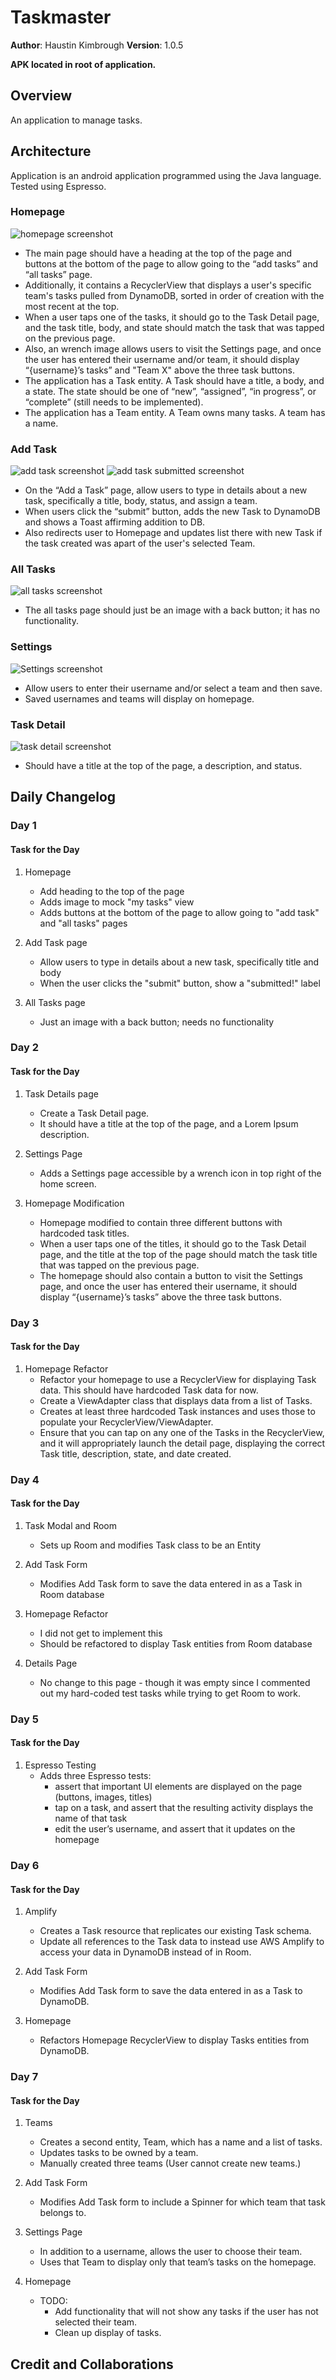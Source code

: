# Taskmaster
**Author**: Haustin Kimbrough
**Version**: 1.0.5

**APK located in root of application.**

## Overview
<!-- Provide a high level overview of what this application is and why you are building it, beyond the fact that it's an assignment for this class. (i.e. What's your problem domain?) -->

An application to manage tasks.


## Architecture
<!-- Provide a detailed description of the application design. What technologies (languages, libraries, etc) you're using, and any other relevant design information. -->

Application is an android application programmed using the Java language. Tested using Espresso.

### Homepage

![homepage screenshot](./screenshots/myTasks.png)
- The main page should have a heading at the top of the page and buttons at the bottom of the page to allow going to the “add tasks” and “all tasks” page.
- Additionally, it contains a RecyclerView that displays a user's specific team's tasks pulled from DynamoDB, sorted in order of creation with the most recent at the top.
- When a user taps one of the tasks, it should go to the Task Detail page, and the task title, body, and state should match the task that was tapped on the previous page.
- Also, an wrench image allows users to visit the Settings page, and once the user has entered their username and/or team, it should display “{username}’s tasks” and "Team X" above the three task buttons.
- The application has a Task entity. A Task should have a title, a body, and a state. The state should be one of “new”, “assigned”, “in progress”, or “complete” (still needs to be implemented).
- The application has a Team entity. A Team owns many tasks. A team has a name.


### Add Task

![add task screenshot](./screenshots/addTask.png)
![add task submitted screenshot](./screenshots/addTaskSubmitted.png)


- On the “Add a Task” page, allow users to type in details about a new task, specifically a title, body, status, and assign a team.
- When users click the “submit” button, adds the new Task to DynamoDB and shows a Toast affirming addition to DB.
- Also redirects user to Homepage and updates list there with new Task if the task created was apart of the user's selected Team.


### All Tasks

![all tasks screenshot](./screenshots/allTasks.png)


- The all tasks page should just be an image with a back button; it has no functionality.


### Settings

![Settings screenshot](./screenshots/userSettings.png)


- Allow users to enter their username and/or select a team and then save.
- Saved usernames and teams will display on homepage.


### Task Detail

![task detail screenshot](screenshots/taskDetails.png)


- Should have a title at the top of the page, a description, and status.

## Daily Changelog
### Day 1
#### Task for the Day
1. Homepage
    - Add heading to the top of the page
    - Adds image to mock "my tasks" view
    - Adds buttons at the bottom of the page to allow going to "add task" and "all tasks" pages
    
2. Add Task page
    - Allow users to type in details about a new task, specifically title and body
    - When the user clicks the "submit" button, show a "submitted!" label
    
3. All Tasks page
    - Just an image with a back button; needs no functionality

### Day 2
#### Task for the Day
1. Task Details page
    - Create a Task Detail page.
    - It should have a title at the top of the page, and a Lorem Ipsum description.

2. Settings Page
    - Adds a Settings page accessible by a wrench icon in top right of the home screen.
    
3. Homepage Modification
   - Homepage modified to contain three different buttons with hardcoded task titles.
   - When a user taps one of the titles, it should go to the Task Detail page, and the title at the top of the page should match the task title that was tapped on the previous page. 
   - The homepage should also contain a button to visit the Settings page, and once the user has entered their username, it should display “{username}’s tasks” above the three task buttons.

### Day 3
#### Task for the Day
1. Homepage Refactor
   - Refactor your homepage to use a RecyclerView for displaying Task data. This should have hardcoded Task data for now. 
   - Create a ViewAdapter class that displays data from a list of Tasks.
   - Creates at least three hardcoded Task instances and uses those to populate your RecyclerView/ViewAdapter.
   - Ensure that you can tap on any one of the Tasks in the RecyclerView, and it will appropriately launch the detail page, displaying the correct Task title, description, state, and date created.

### Day 4
#### Task for the Day
1. Task Modal and Room
   - Sets up Room and modifies Task class to be an Entity
   
2. Add Task Form
   - Modifies Add Task form to save the data entered in as a Task in Room database
   
3. Homepage Refactor
   - I did not get to implement this
   - Should be refactored to display Task entities from Room database
   
4. Details Page
   - No change to this page - though it was empty since I commented out my hard-coded test tasks while trying to get Room to work.

### Day 5
#### Task for the Day
1. Espresso Testing
   - Adds three Espresso tests:
      - assert that important UI elements are displayed on the page (buttons, images, titles)
      - tap on a task, and assert that the resulting activity displays the name of that task 
      - edit the user’s username, and assert that it updates on the homepage

### Day 6
#### Task for the Day
1. Amplify 
   - Creates a Task resource that replicates our existing Task schema. 
   - Update all references to the Task data to instead use AWS Amplify to access your data in DynamoDB instead of in Room.
   
2. Add Task Form
   - Modifies Add Task form to save the data entered in as a Task to DynamoDB.

3. Homepage
   - Refactors Homepage RecyclerView to display Tasks entities from DynamoDB.

### Day 7
#### Task for the Day
1. Teams
   - Creates a second entity, Team, which has a name and a list of tasks. 
   - Updates tasks to be owned by a team.
   - Manually created three teams (User cannot create new teams.)

2. Add Task Form
   - Modifies Add Task form to include a Spinner for which team that task belongs to.
   
3. Settings Page
   - In addition to a username, allows the user to choose their team. 
   - Uses that Team to display only that team’s tasks on the homepage.
   
4. Homepage
   - TODO:
     - Add functionality that will not show any tasks if the user has not selected their team.
     - Clean up display of tasks.

## Credit and Collaborations
<!-- Give credit (and a link) to other people or resources that helped you build this application. -->

